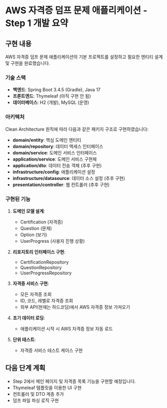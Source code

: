 # AWS 자격증 덤프 문제 애플리케이션 - Step 1 개발 요약

## 구현 내용

AWS 자격증 덤프 문제 애플리케이션의 기본 프로젝트를 설정하고 필요한 엔티티 설계 및 구현을 완료했습니다.

### 기술 스택

- **백엔드**: Spring Boot 3.4.5 (Gradle), Java 17
- **프론트엔드**: Thymeleaf (아직 구현 안 됨)
- **데이터베이스**: H2 (개발), MySQL (운영)

### 아키텍처

Clean Architecture 원칙에 따라 다음과 같은 패키지 구조로 구현하였습니다:

- **domain/entity**: 핵심 도메인 엔티티
- **domain/repository**: 데이터 액세스 인터페이스
- **domain/service**: 도메인 서비스 인터페이스
- **application/service**: 도메인 서비스 구현체
- **application/dto**: 데이터 전송 객체 (추후 구현)
- **infrastructure/config**: 애플리케이션 설정
- **infrastructure/datasource**: 데이터 소스 설정 (추후 구현)
- **presentation/controller**: 웹 컨트롤러 (추후 구현)

### 구현된 기능

1. **도메인 모델 설계**:
   - Certification (자격증)
   - Question (문제)
   - Option (보기)
   - UserProgress (사용자 진행 상황)

2. **리포지토리 인터페이스 구현**:
   - CertificationRepository
   - QuestionRepository
   - UserProgressRepository

3. **자격증 서비스 구현**:
   - 모든 자격증 조회
   - ID, 코드, 레벨로 자격증 조회
   - 외부 API(현재는 하드코딩)에서 AWS 자격증 정보 가져오기

4. **초기 데이터 로딩**:
   - 애플리케이션 시작 시 AWS 자격증 정보 자동 로드

5. **단위 테스트**:
   - 자격증 서비스 테스트 케이스 구현

## 다음 단계 계획

- Step 2에서 메인 페이지 및 자격증 목록 기능을 구현할 예정입니다.
- Thymeleaf 템플릿을 이용한 UI 구현
- 컨트롤러 및 DTO 계층 추가
- 덤프 파일 파싱 로직 구현 